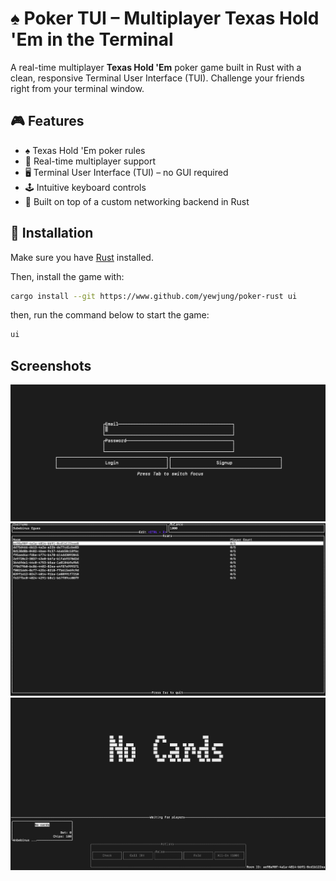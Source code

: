 # ♠️ Poker TUI – Multiplayer Texas Hold 'Em in the Terminal

A real-time multiplayer **Texas Hold 'Em** poker game built in Rust with a clean, responsive Terminal User Interface (TUI). Challenge your friends right from your terminal window.

## 🎮 Features

- ♠️ Texas Hold 'Em poker rules
- 🔁 Real-time multiplayer support
- 🖥️ Terminal User Interface (TUI) – no GUI required
- 🕹️ Intuitive keyboard controls
- 📡 Built on top of a custom networking backend in Rust

## 🚀 Installation

Make sure you have [Rust](https://www.rust-lang.org/tools/install) installed.

Then, install the game with:

```bash
cargo install --git https://www.github.com/yewjung/poker-rust ui
```
then, run the command below to start the game:

```bash
ui
```

## Screenshots
![Login](./images/login.png)
![Lobby](./images/lobby.png)  
![NoCards](./images/no_cards.png)